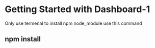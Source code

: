 # Getting Started with Dashboard-1

Only use termenal to install npm node_module use this command

## npm install
